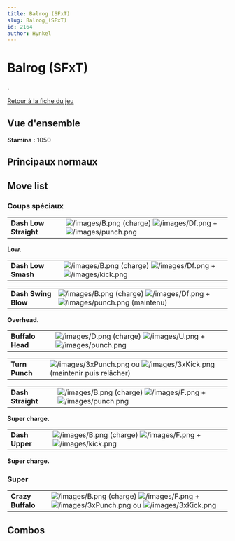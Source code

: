 ```yaml
---
title: Balrog (SFxT)
slug: Balrog_(SFxT)
id: 2164
author: Hynkel
---
```


# Balrog (SFxT)

.

[Retour à la fiche du jeu](Street_Fighter_x_Tekken "wikilink")

## Vue d'ensemble

**Stamina :** 1050

## Principaux normaux

## Move list

### Coups spéciaux

|                       |                                                                                                                               |
|-----------------------|-------------------------------------------------------------------------------------------------------------------------------|
| **Dash Low Straight** | ![](/images/B.png "/images/B.png") (charge) ![](/images/Df.png "/images/Df.png") + ![](/images/punch.png "/images/punch.png") |

**Low.**

|                    |                                                                                                                             |
|--------------------|-----------------------------------------------------------------------------------------------------------------------------|
| **Dash Low Smash** | ![](/images/B.png "/images/B.png") (charge) ![](/images/Df.png "/images/Df.png") + ![](/images/kick.png "/images/kick.png") |

|                     |                                                                                                                                          |
|---------------------|------------------------------------------------------------------------------------------------------------------------------------------|
| **Dash Swing Blow** | ![](/images/B.png "/images/B.png") (charge) ![](/images/Df.png "/images/Df.png") + ![](/images/punch.png "/images/punch.png") (maintenu) |

**Overhead.**

|                  |                                                                                                                             |
|------------------|-----------------------------------------------------------------------------------------------------------------------------|
| **Buffalo Head** | ![](/images/D.png "/images/D.png") (charge) ![](/images/U.png "/images/U.png") + ![](/images/punch.png "/images/punch.png") |

|                |                                                                                                                          |
|----------------|--------------------------------------------------------------------------------------------------------------------------|
| **Turn Punch** | ![](/images/3xPunch.png "/images/3xPunch.png") ou ![](/images/3xKick.png "/images/3xKick.png") (maintenir puis relâcher) |

|                   |                                                                                                                             |
|-------------------|-----------------------------------------------------------------------------------------------------------------------------|
| **Dash Straight** | ![](/images/B.png "/images/B.png") (charge) ![](/images/F.png "/images/F.png") + ![](/images/punch.png "/images/punch.png") |

**Super charge.**

|                |                                                                                                                           |
|----------------|---------------------------------------------------------------------------------------------------------------------------|
| **Dash Upper** | ![](/images/B.png "/images/B.png") (charge) ![](/images/F.png "/images/F.png") + ![](/images/kick.png "/images/kick.png") |

**Super charge.**

### Super

|                   |                                                                                                                                                                                 |
|-------------------|---------------------------------------------------------------------------------------------------------------------------------------------------------------------------------|
| **Crazy Buffalo** | ![](/images/B.png "/images/B.png") (charge) ![](/images/F.png "/images/F.png") + ![](/images/3xPunch.png "/images/3xPunch.png") ou ![](/images/3xKick.png "/images/3xKick.png") |

## Combos
